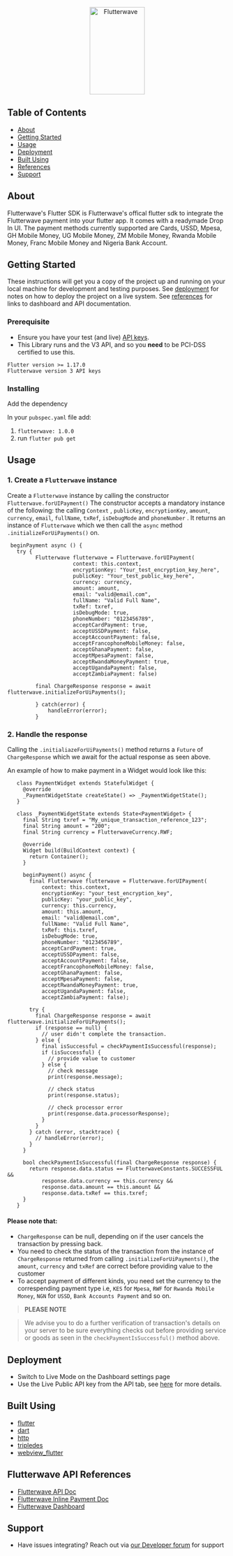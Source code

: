 <p align="center">
    <img title="Flutterwave" height="200" src="https://flutterwave.com/images/logo/full.svg" width="50%"/>
</p>

## Table of Contents

- [About](#about)
- [Getting Started](#getting-started)
- [Usage](#usage)
- [Deployment](#deployment)
- [Built Using](#build-tools)
- [References](#references)
- [Support](#support)

<a id="about"></a>
## About
Flutterwave's Flutter SDK is Flutterwave's offical flutter sdk to integrate the Flutterwave payment into your flutter app. It comes with a readymade Drop In UI.
The payment methods currently supported are Cards, USSD, Mpesa, GH Mobile Money, UG Mobile Money, ZM Mobile Money, Rwanda Mobile Money, Franc Mobile Money and Nigeria Bank Account.


<a id="getting-started"></a>

## Getting Started

These instructions will get you a copy of the project up and running on your local machine for development and testing purposes. See [deployment](#deployment) for notes on how to deploy the project on a live system.
See [references](#references) for links to dashboard and API documentation.

### Prerequisite

- Ensure you have your test (and live) [API keys](https://developer.flutterwave.com/docs/api-keys).
- This Library runs and the V3 API, and so you **need** to be PCI-DSS certified to use this.
```
Flutter version >= 1.17.0
Flutterwave version 3 API keys
```

 ### Installing
Add the dependency

In your `pubspec.yaml` file add:

1. `flutterwave: 1.0.0`
2. run `flutter pub get`

<a id="usage"></a>
## Usage

### 1. Create a `Flutterwave` instance

Create a `Flutterwave` instance by calling the constructor `Flutterwave.forUIPayment()` The constructor accepts a mandatory instance of the following:
 the calling `Context` , `publicKey`, `encryptionKey`, `amount`, `currency`, `email`, `fullName`, `txRef`, `isDebugMode` and `phoneNumber` . It returns an instance of `Flutterwave`  which we then call the `async` method `.initializeForUiPayments()` on.

     beginPayment async () { 
       try { 
		     Flutterwave flutterwave = Flutterwave.forUIPayment(
                         context: this.context,
                         encryptionKey: "Your_test_encryption_key_here",
                         publicKey: "Your_test_public_key_here",
                         currency: currency,
                         amount: amount,
                         email: "valid@email.com",
                         fullName: "Valid Full Name",
                         txRef: txref,
                         isDebugMode: true,
                         phoneNumber: "0123456789",
                         acceptCardPayment: true,
                         acceptUSSDPayment: false,
                         acceptAccountPayment: false,
                         acceptFrancophoneMobileMoney: false,
                         acceptGhanaPayment: false,
                         acceptMpesaPayment: false,
                         acceptRwandaMoneyPayment: true,
                         acceptUgandaPayment: false,
                         acceptZambiaPayment: false)
                         
             final ChargeResponse response = await flutterwave.initializeForUiPayments();
                        
	         } catch(error) {
		         handleError(error);
	         }



### 2. Handle the response

 Calling the `.initialiazeForUiPayments()` method returns a `Future`
 of `ChargeResponse` which we await for the actual response as seen above.
 
 An example of how to make payment in a Widget would look like this:
 
 ```
    class PaymentWidget extends StatefulWidget {
      @override
      _PaymentWidgetState createState() => _PaymentWidgetState();
    }
    
    class _PaymentWidgetState extends State<PaymentWidget> {
      final String txref = "My_unique_transaction_reference_123";
      final String amount = "200";
      final String currency = FlutterwaveCurrency.RWF;
    
      @override
      Widget build(BuildContext context) {
        return Container();
      }
    
      beginPayment() async {
        final Flutterwave flutterwave = Flutterwave.forUIPayment(
            context: this.context,
            encryptionKey: "your_test_encryption_key",
            publicKey: "your_public_key",
            currency: this.currency,
            amount: this.amount,
            email: "valid@email.com",
            fullName: "Valid Full Name",
            txRef: this.txref,
            isDebugMode: true,
            phoneNumber: "0123456789",
            acceptCardPayment: true,
            acceptUSSDPayment: false,
            acceptAccountPayment: false,
            acceptFrancophoneMobileMoney: false,
            acceptGhanaPayment: false,
            acceptMpesaPayment: false,
            acceptRwandaMoneyPayment: true,
            acceptUgandaPayment: false,
            acceptZambiaPayment: false);
    
        try {
          final ChargeResponse response = await flutterwave.initializeForUiPayments();
          if (response == null) {
            // user didn't complete the transaction.
          } else {
            final isSuccessful = checkPaymentIsSuccessful(response);
            if (isSuccessful) {
              // provide value to customer
            } else {
              // check message
              print(response.message);
    
              // check status
              print(response.status);
    
              // check processor error
              print(response.data.processorResponse);
            }
          }
        } catch (error, stacktrace) {
          // handleError(error);
        }
      }
    
      bool checkPaymentIsSuccessful(final ChargeResponse response) {
        return response.data.status == FlutterwaveConstants.SUCCESSFUL &&
            response.data.currency == this.currency &&
            response.data.amount == this.amount &&
            response.data.txRef == this.txref;
      }
    }
```
 
#### Please note that:
 - `ChargeResponse` can be null, depending on if the user cancels
   the transaction by pressing back.
 - You need to check the status of the transaction from the instance of `ChargeResponse` returned from calling `.initializeForUiPayments()`, the `amount`, `currency` and `txRef` are correct before providing value to the customer
 - To accept payment of different kinds, you need set the currency to the correspending payment type i.e, `KES` for `Mpesa`, `RWF` for `Rwanda Mobile Money`, `NGN` for `USSD`,
`Bank Accounts Payment` and so on.

>  **PLEASE NOTE**

> We advise you to do a further verification of transaction's details on your server to be sure everything checks out before providing service or goods as seen in the `checkPaymentIsSuccessful()` method above.

<a id="deployment"></a>
## Deployment

- Switch to Live Mode on the Dashboard settings page
- Use the Live Public API key from the API tab, see [here](https://developer.flutterwave.com/docs/api-keys) for more details.

<a id="build-tools"></a>
## Built Using
- [flutter](https://flutter.dev/)
- [dart](https://dart.dev/)
- [http](https://pub.dev/packages/http)
- [tripledes](https://pub.dev/packages/tripledes)
- [webview_flutter](https://pub.dev/packages/webview_flutter)

<a id="references"></a>
## Flutterwave API  References

- [Flutterwave API Doc](https://developer.flutterwave.com/docs)
- [Flutterwave Inline Payment Doc](https://developer.flutterwave.com/docs/flutterwave-inline)
- [Flutterwave Dashboard](https://dashboard.flutterwave.com/login)  

<a id="support"></a>
## Support
* Have issues integrating? Reach out via [our Developer forum](https://developer.flutterwave.com/discuss) for support
